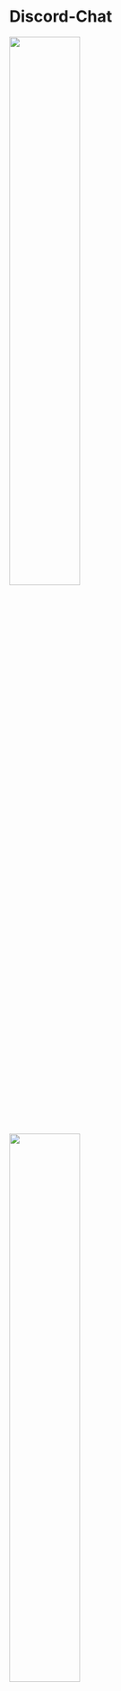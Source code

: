 # Discord-Chat

<img src="https://i.imgur.com/1t3sOVZ.png" width="50%" />
<img src="https://i.imgur.com/JrAO7Ae.png" width="50%" />
